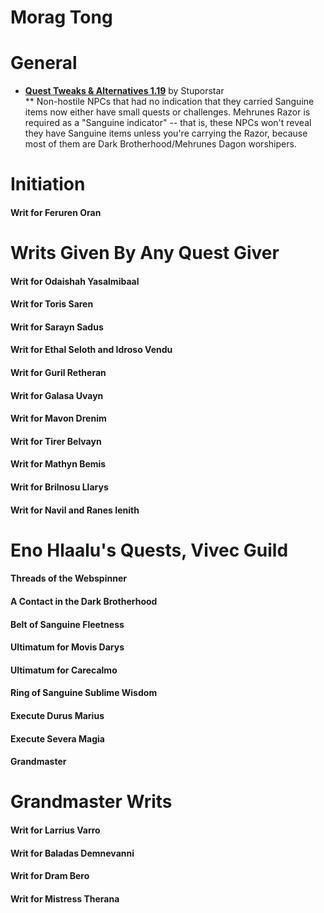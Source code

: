 # Morag Tong
# General
* [**Quest Tweaks & Alternatives 1.19**](https://www.dropbox.com/s/0ihtlpfrzfhiwxo/QTA_1.19.7z?dl=0) by Stuporstar  
** Non-hostile NPCs that had no indication that they carried Sanguine items now either have small quests or challenges. Mehrunes Razor is required as a "Sanguine indicator" -- that is, these NPCs won't reveal they have Sanguine items unless you're carrying the Razor, because most of them are Dark Brotherhood/Mehrunes Dagon worshipers.

# Initiation
#### Writ for Feruren Oran

# Writs Given By Any Quest Giver
#### Writ for Odaishah Yasalmibaal
#### Writ for Toris Saren
#### Writ for Sarayn Sadus
#### Writ for Ethal Seloth and Idroso Vendu
#### Writ for Guril Retheran
#### Writ for Galasa Uvayn
#### Writ for Mavon Drenim
#### Writ for Tirer Belvayn
#### Writ for Mathyn Bemis
#### Writ for Brilnosu Llarys
#### Writ for Navil and Ranes Ienith

# Eno Hlaalu's Quests, Vivec Guild
#### Threads of the Webspinner
#### A Contact in the Dark Brotherhood
#### Belt of Sanguine Fleetness
#### Ultimatum for Movis Darys
#### Ultimatum for Carecalmo
#### Ring of Sanguine Sublime Wisdom
#### Execute Durus Marius
#### Execute Severa Magia
#### Grandmaster

# Grandmaster Writs
#### Writ for Larrius Varro
#### Writ for Baladas Demnevanni
#### Writ for Dram Bero
#### Writ for Mistress Therana

